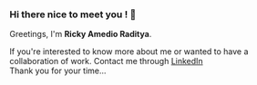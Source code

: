 ### Hi there nice to meet you ! 👋

Greetings, I'm **Ricky Amedio Raditya**.<br>

If you're interested to know more about me or wanted to have a collaboration of work.
Contact me through [LinkedIn](https://www.linkedin.com/in/ricky-amedio-raditya/)<br>
Thank you for your time...<br>
